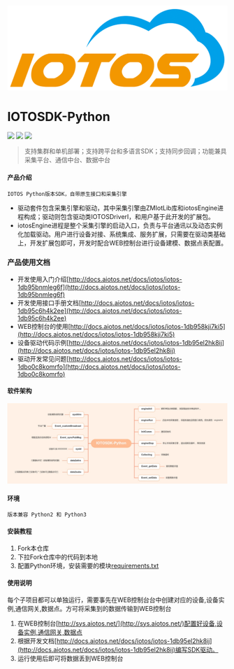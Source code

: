 ![image](images/iotos.png)
# IOTOSDK-Python
![](https://img.shields.io/badge/支持语言-python/java/c++/c-orange.svg)
![](https://img.shields.io/badge/开源协议-GPL2.0-green.svg)
![](https://img.shields.io/badge/平台-windows/linux/macos/arm-blue.svg)
> 支持集群和单机部署；支持跨平台和多语言SDK；支持同步回调；功能兼具采集平台、通信中台、数据中台

#### 产品介绍
    IOTOS Python版本SDK，自带原生接口和采集引擎
* 驱动套件包含采集引擎和驱动，其中采集引擎由ZMIotLib库和iotosEngine进程构成；驱动则包含驱动类IOTOSDriverI，和用户基于此开发的扩展包。
* iotosEngine进程是整个采集引擎的启动入口，负责与平台通讯以及动态实例化加载驱动。用户进行设备对接、系统集成、服务扩展，只需要在驱动类基础上，开发扩展包即可，开发时配合WEB控制台进行设备建模、数据点表配置。

### 产品使用文档
* 开发使用入门介绍[http://docs.aiotos.net/docs/iotos/iotos-1db95bnmleg6f](http://docs.aiotos.net/docs/iotos/iotos-1db95bnmleg6f)
* 开发使用接口手册文档[http://docs.aiotos.net/docs/iotos/iotos-1db95c6h4k2ee](http://docs.aiotos.net/docs/iotos/iotos-1db95c6h4k2ee)
* WEB控制台的使用[http://docs.aiotos.net/docs/iotos/iotos-1db958kji7ki5](http://docs.aiotos.net/docs/iotos/iotos-1db958kji7ki5)
* 设备驱动代码示例[http://docs.aiotos.net/docs/iotos/iotos-1db95el2hk8ij](http://docs.aiotos.net/docs/iotos/iotos-1db95el2hk8ij)
* 驱动开发常见问题[http://docs.aiotos.net/docs/iotos/iotos-1dbo0c8komrfo](http://docs.aiotos.net/docs/iotos/iotos-1dbo0c8komrfo)

#### 软件架构
![image](images/IOTOSDK-Python.png)

#### 环境
	版本兼容 Python2 和 Python3 

#### 安装教程

1.  Fork本仓库
2.  下拉Fork仓库中的代码到本地
3.  配置Python环境，安装需要的模块[requirements.txt](requirements.txt)


#### 使用说明
每个子项目都可以单独运行，需要事先在WEB控制台台中创建对应的设备,设备实例,通信网关,数据点。方可将采集到的数据传输到WEB控制台
1.  在WEB控制台[http://sys.aiotos.net/](http://sys.aiotos.net/)配置好设备,设备实例,通信网关,数据点
2.  根据开发文档[http://docs.aiotos.net/docs/iotos/iotos-1db95el2hk8ij](http://docs.aiotos.net/docs/iotos/iotos-1db95el2hk8ij)编写SDK驱动。
3.  运行使用后即可将数据丢到WEB控制台


